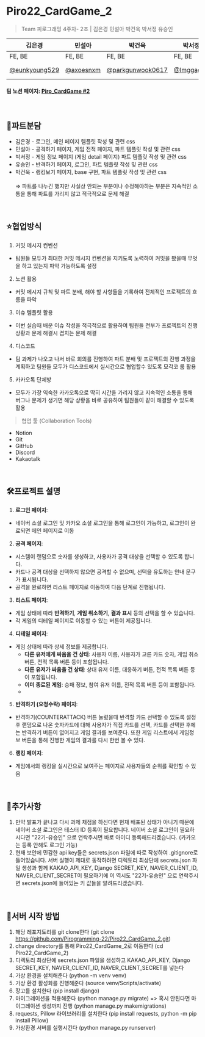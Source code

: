 # Piro22_CardGame_2

> Team 피로그래밍 4주차- 2조 |
> 김은경 민설아 박건욱 박서정 유승인

| 김은경                                   | 민설아                               | 박건욱                                 | 박서정                                           | 유승인                                 |
| ---------------------------------------- | ------------------------------------ | -------------------------------------- | ------------------------------------------------ | -------------------------------------- |
| FE, BE                                       |  FE, BE                                    |  FE, BE                                     |  FE, BE                                              |  FE, BE                                 |
| [@eunkyoung529](https://github.com/eunkyoung529) | [@axoesnxm](https://github.com/axoesnxm) | [@parkgunwook0617](https://github.com/parkgunwook0617) | [@Imggaggu](https://github.com/Imggaggu) | [@seung-in-Yoo](https://github.com/seung-in-Yoo) |

#### 팀 노션 페이지: [Piro_CardGame #2](https://www.notion.so/Piro_CardGame-2-17d3f49079d880c08b0de477ab4cf89d)
<br>

## 🌟파트분담
- 김은경 - 로그인, 메인 페이지 템플릿 작성 및 관련 css 
- 민설아 - 공격하기 페이지, 게임 전적 페이지, 파트 템플릿 작성 및 관련 css
- 박서정 - 게임 정보 페이지 (게임 detail 페이지) 파트 템플릿 작성 및 관련 css
- 유승인 - 반격하기 페이지, 로그인, 파트 템플릿 작성 및 관련 css
- 박건욱 - 랭킹보기 페이지, base 구현, 파트 템플릿 작성 및 관련 css <br><br>
=> 파트를 나누긴 했지만 사실상 안되는 부분이나 수정해야하는 부분은 지속적인 소통을 통해 파트를 가리지 않고 적극적으로 문제 해결
<br>

## ⭐협업방식
1. 커밋 메시지 컨벤션 
- 팀원들 모두가 최대한 커밋 메시지 컨벤션을 지키도록 노력하여 커밋을 봤을때 무엇을 하고 있는지 파악 가능하도록 설정
2. 노션 활용
- 커밋 메시지 규칙 및 파트 분배, 해야 할 사항들을 기록하여 전체적인 프로젝트의 흐름을 파악
3. 이슈 템플릿 활용
- 이번 실습때 배운 이슈 작성을 적극적으로 활용하여 팀원들 전부가 프로젝트의 진행 상황과 문제 해결시 겹치는 문제 해결
4. 디스코드
- 팀 과제가 나오고 나서 바로 회의를 진행하여 파트 분배 및 프로젝트의 진행 과정을 계획하고 팀원들 모두가 디스코드에서 실시간으로 협업할수 있도록 모각코 룸 활용
5. 카카오톡 단체방
- 모두가 가장 익숙한 카카오톡으로 딱히 시간을 가리지 않고 지속적인 소통을 통해 버그나 문제가 생기면 해당 상황을 바로 공유하여 팀원들이 같이 해결할 수 있도록 활용

> 협업 툴 (Collaboration Tools)

- Notion
- Git
- GitHub
- Discord
- Kakaotalk
<br>

## 🛠️프로젝트 설명
1. **로그인 페이지**:
- 네이버 소셜 로그인 및 카카오 소셜 로그인을 통해 로그인이 가능하고, 로그인이 완료되면 메인 페이지로 이동
2. **공격 페이지**: 
  - 시스템이 랜덤으로 숫자를 생성하고, 사용자가 공격 대상을 선택할 수 있도록 합니다.
  - 카드나 공격 대상을 선택하지 않으면 공격할 수 없으며, 선택을 유도하는 안내 문구가 표시됩니다.
  - 공격을 완료하면 리스트 페이지로 이동하여 다음 단계로 진행됩니다.

3. **리스트 페이지**: 
  - 게임 상태에 따라 **반격하기**, **게임 취소하기**, **결과 표시** 등의 선택을 할 수 있습니다.
  - 각 게임의 디테일 페이지로 이동할 수 있는 버튼이 제공됩니다.

4.  **디테일 페이지**:
  - 게임 상태에 따라 상세 정보를 제공합니다.
    - **다른 유저에게 싸움을 건 상태**: 사용자 이름, 사용자가 고른 카드 숫자, 게임 취소 버튼, 전적 목록 버튼 등이 포함됩니다.
    - **다른 유저가 싸움을 건 상태**: 상대 유저 이름, 대응하기 버튼, 전적 목록 버튼 등이 포함됩니다.
    - **이미 종료된 게임**: 승패 정보, 참여 유저 이름, 전적 목록 버튼 등이 포함됩니다.
    - 
5. **반격하기 (요청수락) 페이지**:
- 반격하기(COUNTERATTACK) 버튼 눌렀을때 반격할 카드 선택할 수 있도록 설정 후 랜덤으로 나온 숫자카드에 대해 사용자가 직접 카드를 선택, 카드를 선택한 후에는 반격하기 버튼이 없어지고 게임 결과를 보여준다. 또한 게임 리스트에서 게임정보 버튼을 통해 진행한 게임의 결과를 다시 한번 볼 수 있다.

6. **랭킹 페이지**: 
  - 게임에서의 랭킹을 실시간으로 보여주는 페이지로 사용자들의 순위를 확인할 수 있음

<br>

## 💬추가사항
1. 만약 발표가 끝나고 다시 과제 채점을 하신다면 현재 배포된 상태가 아니기 때문에 네이버 소셜 로그인은 테스터 ID 등록이 필요합니다. 네이버 소셜 로그인이 필요하시다면 "22기-유승인" 으로 연락주시면 바로 아이디 등록해드리겠습니다. (카카오는 등록 안해도 로그인 가능)
2. 현재 보안에 민감한 api key들은 secrets.json 파일에 따로 작성하여 .gitignore로 들어있습니다. 서버 실행이 제대로 동작하려면 디렉토리 최상단에 secrets.json 파일 생성과 함께 KAKAO_API_KEY, Django SECRET_KEY, NAVER_CLIENT_ID, NAVER_CLIENT_SECRET이 필요하기에 이 역시도 "22기-유승인" 으로 연락주시면 secrets.json에 들어있는 키 값들을 알려드리겠습니다.
<br>

## 📝서버 시작 방법
1. 해당 레포지토리를 git clone한다 (git clone https://github.com/Pirogramming-22/Piro22_CardGame_2.git)
2. change directory를 통해 Piro22_CardGame_2로 이동한다 (cd Piro22_CardGame_2)
3. 디렉토리 최상단에 secrets.json 파일을 생성하고 KAKAO_API_KEY, Django SECRET_KEY, NAVER_CLIENT_ID, NAVER_CLIENT_SECRET를 넣는다
4. 가상 환경을 설치해준다 (python -m venv venv)
5. 가상 환경 활성화를 진행해준다 (source venv/Scripts/activate)
6. 장고를 설치한다 (pip install django)
7. 마이그레이션을 적용해준다 (python manage.py migrate) => 혹시 안된다면 마이그레이션 생성까지 진행 (python manage.py makemigrations)
8. requests, Pillow 라이브러리를 설치한다 (pip install requests, python -m pip install Pillow)
9. 가상환경 서버를 실행시킨다 (python manage.py runserver)
